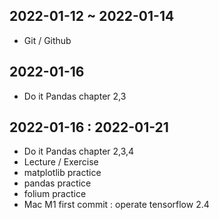 ## 2022-01-12 ~ 2022-01-14

- Git / Github

## 2022-01-16

- Do it Pandas chapter 2,3

## 2022-01-16 : 2022-01-21

- Do it Pandas chapter 2,3,4
- Lecture / Exercise
- matplotlib practice
- pandas practice
- folium practice
- Mac M1 first commit : operate tensorflow 2.4
